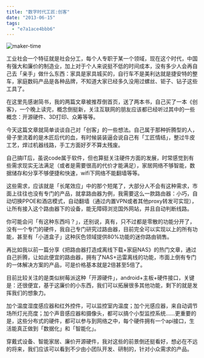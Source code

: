 ```yaml
---
title: "数字时代工匠:创客"
date: "2013-06-15"
tags: 
  - "e7a1ace4bbb6"
---
```


![maker-time](https://static.is26.com/wp-image/2013/06/maker-time-1024x576.jpg)

工业社会一个特征就是社会分工，每个人专职于某一个领域，现在这个时代，中国有强大和廉价的制造业，加上对于个人来说挺不低的时间成本，没有多少人会再自己去「亲手」做什么东西：家具是家具城买的，自行车不是美利达就是捷安特的整车，家庭数码产品是各种品牌，不知道大家已经多久没用过螺丝、钜子、钻子这些工具了。

在这里先感谢简书，我的两篇文章被推荐倒首页，送了两本书，自己买了一本《创客》，一个晚上读完，概念倒挺新，关注互联网的朋友应该都已经听过其中的一些概念：开源硬件、3D打印、众筹等等。

今天这篇文章就简单谈谈自己对「创客」的一些想法。自己属于那种折腾型的人，骨子里流着的是木匠后代的血，有时候装装逼会说自己有「工匠情结」，整过牛皮工艺，焊过机器线路，手工方面好歹不算太残废。

自己搞IT后，虽说code属于软件，但也算挺关注硬件方面的发展，时常感觉到有些需求现实无法满足（或者是需要很高的代价才能满足），家居网络不够智能，数据储存和分享不够便捷和快速，wifi下网络不能翻墙等等。

这些需求，应该就是「长尾效应」中的那个短尾了，大部分人不会有这种需求，市面上往往也没有专门的产品，就拿路由器为例，我需要这么一款路由器：小巧，自动切换PPOE和酒店模式，自动翻墙（通过内置VPN或者其他proxy转发可实现），让所有接入这个路由器下的设备，能无障碍浏览国外网站，并且自动判断线路。

你可能会问「有这种东西吗？」，还别说，真有，只不过都是零散的功能分开了，没有一个专门的硬件，我自己专门研究过路由器，目前完全可以实现以上的所有功能，甚至有「小道盒子」这种灰色领域提供80%功能的迷你路由销售。

再比如我以前一篇分享《把路由器打造成离线下载+家庭NAS》的热门文章，通过自己折腾，让如此便宜的路由器，拥有了NAS+迅雷离线的功能，市面上倒有专门的一体解决方案的产品，可是价格基本就是2倍甚至5倍了。

目前比较关注的是类似树莓派这种「开源硬件」，android+主板+硬件接口，关键是：还很便宜，基于这廉价的小东西，我们可以拓展很多其他功能，剩下的就是发挥我们的想象力。

加个温度湿度感应器和红外控件，可以监控室内温度；加个光感应器，来自动调节场所灯光亮度；加个声音感应器和摄像头，都可以搞个小型监控系统……更重要的是，这些分布式的硬件，都可以参与到网络之中，每个硬件拥有一个api接口，生活能真正做到「数据化」和「智能化」。

穿戴式设备、智能家居、廉价开源硬件，我对这些的前景倒还挺看好，想必在不远的将来，我们应该可以看到不少由小团队开发、研制的，针对小众需求的产品。
